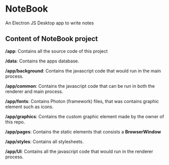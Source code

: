 # NoteBook

An Electron JS Desktop app to write notes

## Content of NoteBook project

**/app**: Contains all the source code of this project

**/data**: Contains the apps database.

**/app/background**: Contains the javascript code that would run in the main process.

**/app/common**: Contains the javascript code that can be run in both the renderer and main process.

**/app/fonts**: Contains Photon (framework) files, that was contains graphic element such as icons.

**/app/graphics**: Contains the custom graphic element made by the owner of this repo.

**/app/pages**: Contains the static elements that consists a **BrowserWindow**

**/app/styles**: Contains all stylesheets.

**/app/UI**: Contains all the javascript code that would run in the renderer process.

